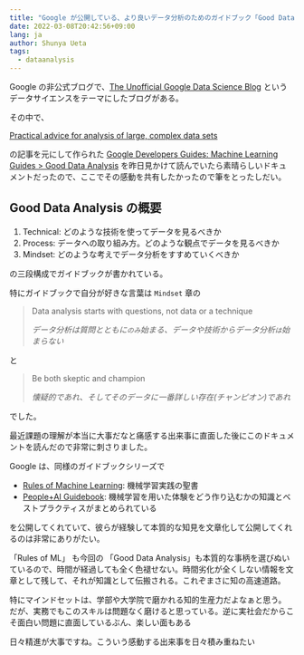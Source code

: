 ```yaml
---
title: "Google が公開している、より良いデータ分析のためのガイドブック「Good Data Analysis」で、データ分析の要所が簡潔にまとめられていて感動した"
date: 2022-03-08T20:42:56+09:00
lang: ja
author: Shunya Ueta
tags:
  - dataanalysis
---
```


Google の非公式ブログで、[The Unofficial Google Data Science Blog](https://www.unofficialgoogledatascience.com/) というデータサイエンスをテーマにしたブログがある。

その中で、

[Practical advice for analysis of large, complex data sets](https://www.unofficialgoogledatascience.com/2016/10/practical-advice-for-analysis-of-large.html)

の記事を元にして作られた [Google Developers Guides: Machine Learning Guides > Good Data Analysis](https://developers.google.com/machine-learning/guides/good-data-analysis) を昨日見かけて読んでいたら素晴らしいドキュメントだったので、ここでその感動を共有したかったので筆をとったしだい。

## Good Data Analysis の概要

1. Technical: どのような技術を使ってデータを見るべきか
1. Process: データへの取り組み方。どのような観点でデータを見るべきか
1. Mindset: どのような考えでデータ分析をすすめていくべきか

の三段構成でガイドブックが書かれている。

特にガイドブックで自分が好きな言葉は `Mindset` 章の

> Data analysis starts with questions, not data or a technique
>
> _データ分析は質問とともに`のみ`始まる、データや技術からデータ分析`は`始まらない_

と

> Be both skeptic and champion
>
> _懐疑的であれ、そしてそのデータに一番詳しい存在(チャンピオン)であれ_

でした。

最近課題の理解が本当に大事だなと痛感する出来事に直面した後にこのドキュメントを読んだので非常に刺さりました。

Google は、同様のガイドブックシリーズで

- [Rules of Machine Learning](https://developers.google.com/machine-learning/guides/rules-of-ml): 機械学習実践の聖書
- [People+AI Guidebook](https://pair.withgoogle.com/guidebook/): 機械学習を用いた体験をどう作り込むかの知識とベストプラクティスがまとめられている

を公開してくれていて、彼らが経験して本質的な知見を文章化して公開してくれるのは非常にありがたい。

「Rules of ML」 も今回の 「Good Data Analysis」も本質的な事柄を選びぬいているので、時間が経過しても全く色褪せない。時間劣化が全くしない情報を文章として残して、それが知識として伝搬される。これぞまさに知の高速道路。

特にマインドセットは、学部や大学院で磨かれる知的生産力だよなぁと思う。
だが、実務でもこのスキルは問題なく磨けると思っている。逆に実社会だからこそ面白い問題に直面しているぶん、楽しい面もある

日々精進が大事ですね。こういう感動する出来事を日々積み重ねたい
